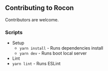 ## Contributing to Rocon

Contributors are welcome.

### Scripts

* Setup
  * `yarn install` - Runs dependencies install
  * `yarn dev` - Runs boot local server
 * Lint
  * `yarn lint` - Runs ESLint
